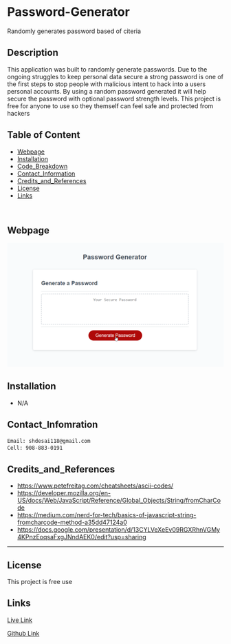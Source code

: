 # Password-Generator
Randomly generates password based of citeria

## Description
This application was built to randomly generate passwords. Due to the ongoing struggles to keep personal data secure a strong password is one of the first steps to stop people with malicious intent to hack into a users personal accounts. By using a random password generated it will help secure the password with optional password strength levels. This project is free for anyone to use so they themself can feel safe and protected from hackers



## Table of Content
- [Webpage](#webpage)
- [Installation](#installation)
- [Code_Breakdown](#code_breakdown)
- [Contact_Information](#contact_infomration)
- [Credits_and_References](#credits_and_references)
- [License](#license)
- [Links](#links)

<br/>

## Webpage
![](/assets/images/gifOfPM.gif)



## Installation

* N/A
 



## Contact_Infomration

```
Email: shdesai118@gmail.com
Cell: 908-883-0191
```

## Credits_and_References
* https://www.petefreitag.com/cheatsheets/ascii-codes/
* https://developer.mozilla.org/en-US/docs/Web/JavaScript/Reference/Global_Objects/String/fromCharCode
* https://medium.com/nerd-for-tech/basics-of-javascript-string-fromcharcode-method-a35dd47124a0
* https://docs.google.com/presentation/d/13CYLVeXeEv09RGXRhnVGMy4KPnzEoqsaFxgJNndAEK0/edit?usp=sharing

--- 

## License

This project is free use

## Links

[Live Link](https://shd327.github.io/Password-Generator/)

[Github Link](https://github.com/shd327/Password-Generator)
 
